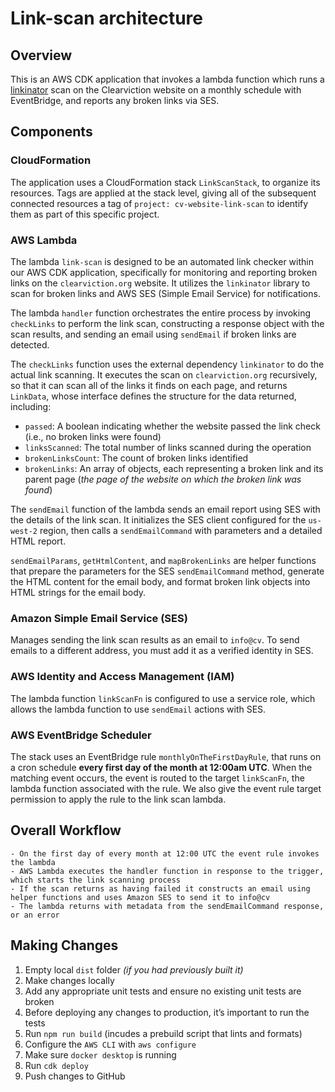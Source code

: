 # Link-scan architecture

## Overview

This is an AWS CDK application that invokes a lambda function which runs a [linkinator](https://github.com/JustinBeckwith/linkinator) scan on the Clearviction website on a monthly schedule with EventBridge, and reports any broken links via SES.

## Components

### CloudFormation

The application uses a CloudFormation stack `LinkScanStack`, to organize its resources. Tags are applied at the stack level, giving all of the subsequent connected resources a tag of `project: cv-website-link-scan` to identify them as part of this specific project.

### AWS Lambda

The lambda `link-scan` is designed to be an automated link checker within our AWS CDK application, specifically for monitoring and reporting broken links on the `clearviction.org` website. It utilizes the `linkinator` library to scan for broken links and AWS SES (Simple Email Service) for notifications.

The lambda `handler` function orchestrates the entire process by invoking `checkLinks` to perform the link scan, constructing a response object with the scan results, and sending an email using `sendEmail` if broken links are detected.

The `checkLinks` function uses the external dependency `linkinator` to do the actual link scanning. It executes the scan on `clearviction.org` recursively, so that it can scan all of the links it finds on each page, and returns `LinkData`, whose interface defines the structure for the data returned, including:

-   `passed`: A boolean indicating whether the website passed the link check (i.e., no broken links were found)
-   `linksScanned`: The total number of links scanned during the operation
-   `brokenLinksCount`: The count of broken links identified
-   `brokenLinks`: An array of objects, each representing a broken link and its parent page (_the page of the website on which the broken link was found_)

The `sendEmail` function of the lambda sends an email report using SES with the details of the link scan. It initializes the SES client configured for the `us-west-2` region, then calls a `sendEmailCommand` with parameters and a detailed HTML report.

`sendEmailParams`, `getHtmlContent`, and `mapBrokenLinks` are helper functions that prepare the parameters for the SES `sendEmailCommand` method, generate the HTML content for the email body, and format broken link objects into HTML strings for the email body.

### Amazon Simple Email Service (SES)

Manages sending the link scan results as an email to `info@cv`. To send emails to a different address, you must add it as a verified identity in SES.

### AWS Identity and Access Management (IAM)

The lambda function `linkScanFn` is configured to use a service role, which allows the lambda function to use `sendEmail` actions with SES.

### AWS EventBridge Scheduler

The stack uses an EventBridge rule `monthlyOnTheFirstDayRule`, that runs on a cron schedule **every first day of the month at 12:00am UTC**. When the matching event occurs, the event is routed to the target `linkScanFn`, the lambda function associated with the rule. We also give the event rule target permission to apply the rule to the link scan lambda.

## Overall Workflow

```
- On the first day of every month at 12:00 UTC the event rule invokes the lambda
- AWS Lambda executes the handler function in response to the trigger, which starts the link scanning process
- If the scan returns as having failed it constructs an email using helper functions and uses Amazon SES to send it to info@cv
- The lambda returns with metadata from the sendEmailCommand response, or an error
```

## Making Changes

1. Empty local `dist` folder _(if you had previously built it)_
1. Make changes locally
1. Add any appropriate unit tests and ensure no existing unit tests are broken
1. Before deploying any changes to production, it’s important to run the tests
1. Run `npm run build` (incudes a prebuild script that lints and formats)
1. Configure the `AWS CLI` with `aws configure`
1. Make sure `docker desktop` is running
1. Run `cdk deploy`
1. Push changes to GitHub
